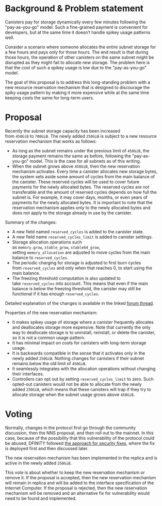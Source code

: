 # Background & Problem statement

Canisters pay for storage dynamically every few minutes following the "pay-as-you-go" model. Such a fine-grained payment is convenient for developers, but at the same time it doesn’t handle spikey usage patterns well.

Consider a scenario where someone allocates the entire subnet storage for a few hours and pays only for those hours. The end result is that during those hours, the operation of other canisters on the same subnet might be disrupted as they might fail to allocate new storage. The problem here is that the cost of such a spikey usage is low due to the "pay-as-you-go" model.

The goal of this proposal is to address this long-standing problem with a new resource reservation mechanism that is designed to discourage the spiky usage pattern by making it more expensive while at the same time keeping costs the same for long-term users.

# Proposal

Recently the subnet storage capacity has been increased from `450GiB` to `700GiB`. The newly added `250GiB` is subject to a new resource reservation mechanism that works as follows:

- As long as the subnet remains under the previous limit of `450GiB`, the storage payment remains the same as before, following the "pay-as-you-go" model. This is the case for all subnets as of this writing.
- When the subnet grows above `450GiB`, then the new reservation mechanism activates. Every time a canister allocates new storage bytes, the system sets aside some amount of cycles from the main balance of the canister. These reserved cycles will be used to cover future payments for the newly allocated bytes. The reserved cycles are not transferable and the amount of reserved cycles depends on how full the subnet is. For example, it may cover days, months, or even years of payments for the newly allocated bytes. It is important to note that the reservation mechanism applies only to the newly allocated bytes and does not apply to the storage already in use by the canister.

Summary of the changes:

- A new field named `reserved_cycles` is added to the canister state.
- A new field name `reserved_cycles_limit` is added to canister settings.
- Storage allocation operations such as `memory.grow`, `stable_grow`, `stable64_grow`, setting `memory_allocation` are adjusted to move cycles from the main balance to `reserved_cycles`.
- The periodic charging for storage is adjusted to first burn cycles from `reserved_cycles` and only when that reaches 0, to start using the main balance.
- The freezing threshold computation is also updated to take `reserved_cycles` into account. This means that even if the main balance is below the freezing threshold, the canister may still be functional if it has enough `reserved_cycles`.

Detailed explanation of the changes is available in the linked [forum thread](https://forum.dfinity.org/t/23447).

Properties of the new reservation mechanism:

- It makes spikey usage of storage where a canister frequently allocates and deallocates storage more expensive. Note that currently the only way to deallocate storage is to uninstall, reinstall, or delete the canister, so it is not a common usage pattern.
- It has minimal impact on costs for canisters with long-term storage usage.
- It is backwards compatible in the sense that it activates only in the newly added `250GiB`. Nothing changes for canisters if their subnet remains below the old limit of `450GiB`.
- It seamlessly integrates with the allocation operations without changing their interfaces.
- Controllers can opt out by setting `reserved_cycles_limit` to zero. Such opted-out canisters would not be able to allocate from the newly added `250GiB`, which means that these canisters will trap if they try to allocate storage when the subnet usage grows above `450GiB`.

# Voting

Normally, changes in the protocol first go through the community discussion, then the NNS proposal, and then roll out to the mainnet. In this case, because of the possibility that this vulnerability of the protocol could be abused, DFINITY followed [the approach for security fixes](https://dashboard.internetcomputer.org/proposal/48792), where the fix is deployed first and then discussed later.

The new reservation mechanism has been implemented in the replica and is active in the newly added `250GiB`.

This vote is about whether to keep the new reservation mechanism or remove it. If the proposal is accepted, then the new reservation mechanism will remain in replica and will be added to the interface specification of the Internet Computer. If the proposal is rejected, then the new reservation mechanism will be removed and an alternative fix for vulnerability would need to be found and implemented.